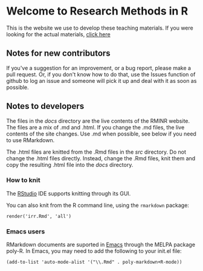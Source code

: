 # Welcome to Research Methods in R

This is the website we use to develop these teaching materials. If you were looking for the actual materials, 
[click here](https://ajwills72.github.io/rminr/)

## Notes for new contributors

If you've a suggestion for an improvement, or a bug report, please make a pull request. Or, if you don't know how to do that, use the Issues function of github to log an issue and someone will pick it up and deal with it as soon as possible.

## Notes to developers

The files in the _docs_ directory are the live contents of the RMINR website. The files are a mix of .md and .html. If you change the .md files, the live contents of the site changes. Use .md when possible, see below if you need to use RMarkdown.

The .html files are knitted from the .Rmd files in the _src_ directory. Do not change the .html files directly. Instead, change the .Rmd files, knit them and copy the resulting .html file into the _docs_ directory. 

### How to knit

The [RStudio](https://www.rstudio.com/) IDE supports knitting through its GUI. 

You can also knit from the R command line, using the `rmarkdown` package:

```
render('irr.Rmd', 'all')
```

### Emacs users

RMarkdown documents are suported in [Emacs](https://www.gnu.org/software/emacs/) through the MELPA package poly-R. In Emacs, you may need to add the following to your init.el file:

```
(add-to-list 'auto-mode-alist '("\\.Rmd" . poly-markdown+R-mode))
```

